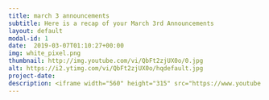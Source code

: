 ```yaml
---
title: march 3 announcements
subtitle: Here is a recap of your March 3rd Announcements
layout: default
modal-id: 1 
date:  2019-03-07T01:10:27+00:00
img: white_pixel.png
thumbnail: http://img.youtube.com/vi/QbFt2zjUX0o/0.jpg
alt: https://i2.ytimg.com/vi/QbFt2zjUX0o/hqdefault.jpg
project-date: 
description: <iframe width="560" height="315" src="https://www.youtube.com/embed/QbFt2zjUX0o" frameborder="0" allowfullscreen></iframe> 
---
```


